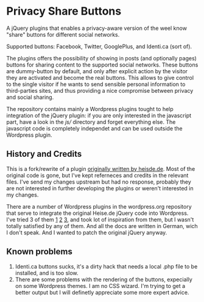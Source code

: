 Privacy Share Buttons
=====================

A jQuery plugins that enables a privacy-aware version of the weel know "share" buttons for different social networks.

Supported buttons: Facebook, Twitter, GooglePlus, and Identi.ca (sort of).

The plugins offers the possibility of showing in posts (and optionally pages) buttons for sharing content to the supported social networks. These buttons are dummy-button by default, and only after explicit action by the visitor they are activated and become the real buttons. This allows to give control to the single visitor if he wants to send sensible personal information to third-parties sites, and thus providing a nice compromise between privacy and social sharing.

The repository contains mainly a Wordpress plugins tought to help integration of the jQuery plugin: if you are only interested in the javascript part, have a look in the _js/_ directory and forget everything else. The javascript code is completely independet and can be used outside the Wordpress plugin.

History and Credits
-------------------

This is a fork/rewrite of a plugin [originally written by heisde.de](http://www.heise.de/ct/artikel/2-Klicks-fuer-mehr-Datenschutz-1333879.html). Most of the original code is gone, but I've kept referneces and credits in the relevant files. I've send my changes upstream but had no response, probably they are not interested in further developing the plugins or weren't interested in my changes. 

There are a number of Wordpress plugins in the wordpress.org repository that serve to integrate the original Heise.de jQuery code into Wordpress. I've tried 3 of them [1](http://wordpress.org/extend/plugins/2-click-socialmedia-buttons/) [2](http://wordpress.org/extend/plugins/wp-social-share-privacy-plugin/) [3](http://wordpress.org/extend/plugins/xsd-socialshareprivacy/), and took lot of inspiration from them, but I wasn't totally satisfied by any of them. And all the docs are written in German, wich I don't speak. And I wanted to patch the original jQuery anyway.

Known problems
--------------
1. Identi.ca buttons sucks, it's a dirty hack that needs a local .php file to be installed, and is too slow.
2. There are some problems with the rendering of the buttons, expecially on some Wordpress themes. I am no CSS wizard. I'm trying to get a better output but I will definetly appreciate some more expert advice.